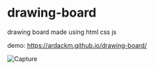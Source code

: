 # drawing-board
drawing board made using html css js

demo: https://ardackm.github.io/drawing-board/

![Capture](https://user-images.githubusercontent.com/79649337/132140952-bb22f2fe-aa89-4233-9dc6-c99f42fa157a.PNG)

